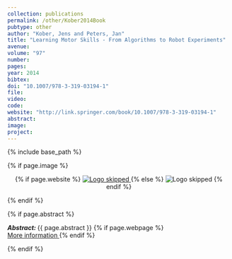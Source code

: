 ```yaml
---
collection: publications
permalink: /other/Kober2014Book
pubtype: other
author: "Kober, Jens and Peters, Jan"
title: "Learning Motor Skills - From Algorithms to Robot Experiments"
avenue: 
volume: "97"
number: 
pages: 
year: 2014
bibtex: 
doi: "10.1007/978-3-319-03194-1"
file: 
video: 
code: 
website: "http://link.springer.com/book/10.1007/978-3-319-03194-1"
abstract: 
image: 
project: 
---
```

{% include base_path %}

{% if page.image %}
<p align="center">
{% if page.website %}
<a href="{{ page.website }}"> <img src="{{  page.image }}" alt="Logo skipped" style="max-height:200px"/> </a>
{% else %}
<img src="{{  page.image }}" alt="Logo skipped" />
{% endif %}
</p>
{% endif %}

{% if page.abstract %}
<p> <strong> <em> Abstract: </em> </strong> {{ page.abstract }}
    {% if page.webpage %}
        <a href="{{ page.website}}"> <br> More information </a>
    {% endif %}
</p>
{% endif %}
